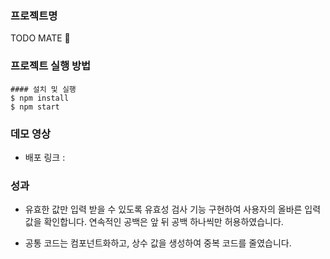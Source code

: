 ### 프로젝트명

TODO MATE 🧸

### 프로젝트 실행 방법

```
#### 설치 및 실행
$ npm install
$ npm start
```

### 데모 영상

- 배포 링크 :

### 성과

- 유효한 값만 입력 받을 수 있도록 유효성 검사 기능 구현하여 사용자의 올바른 입력 값을 확인합니다. 연속적인 공백은 앞 뒤 공백 하나씩만 허용하였습니다.

- 공통 코드는 컴포넌트화하고, 상수 값을 생성하여 중복 코드를 줄였습니다.
